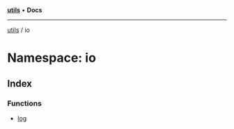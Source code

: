 [**utils**](../../README.md) • **Docs**

***

[utils](../../globals.md) / io

# Namespace: io

## Index

### Functions

- [log](functions/log.md)
